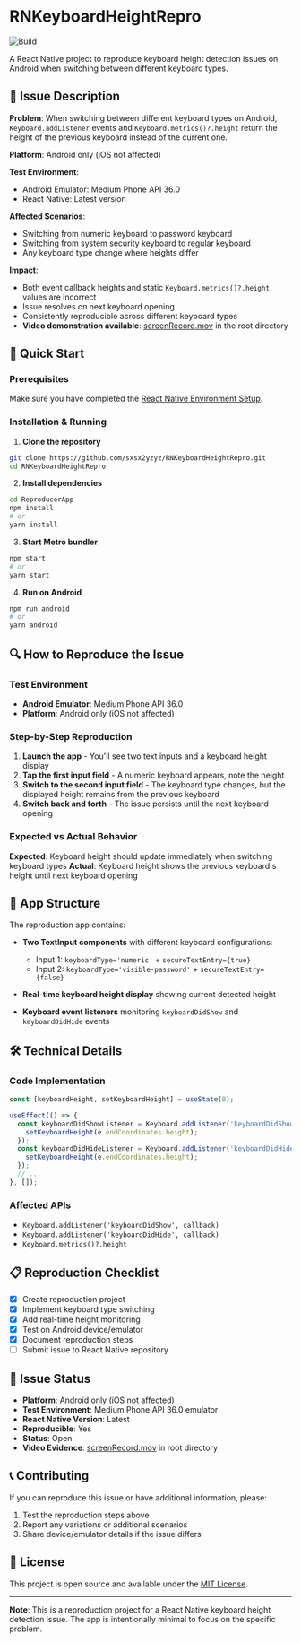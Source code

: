 # RNKeyboardHeightRepro

![Build](https://github.com/sxsx2yzyz/RNKeyboardHeightRepro/workflows/Pre%20Merge%20Checks/badge.svg)

A React Native project to reproduce keyboard height detection issues on Android when switching between different keyboard types.

## 🐛 Issue Description

**Problem**: When switching between different keyboard types on Android, `Keyboard.addListener` events and `Keyboard.metrics()?.height` return the height of the previous keyboard instead of the current one.

**Platform**: Android only (iOS not affected)

**Test Environment**: 
- Android Emulator: Medium Phone API 36.0
- React Native: Latest version

**Affected Scenarios**:
- Switching from numeric keyboard to password keyboard
- Switching from system security keyboard to regular keyboard
- Any keyboard type change where heights differ

**Impact**:
- Both event callback heights and static `Keyboard.metrics()?.height` values are incorrect
- Issue resolves on next keyboard opening
- Consistently reproducible across different keyboard types
- **Video demonstration available**: [screenRecord.mov](./screenRecord.mov) in the root directory

## 🚀 Quick Start

### Prerequisites
Make sure you have completed the [React Native Environment Setup](https://reactnative.dev/docs/set-up-your-environment).

### Installation & Running

1. **Clone the repository**
```bash
git clone https://github.com/sxsx2yzyz/RNKeyboardHeightRepro.git
cd RNKeyboardHeightRepro
```

2. **Install dependencies**
```bash
cd ReproducerApp
npm install
# or
yarn install
```

3. **Start Metro bundler**
```bash
npm start
# or
yarn start
```

4. **Run on Android**
```bash
npm run android
# or
yarn android
```

## 🔍 How to Reproduce the Issue

### Test Environment
- **Android Emulator**: Medium Phone API 36.0
- **Platform**: Android only (iOS not affected)

### Step-by-Step Reproduction

1. **Launch the app** - You'll see two text inputs and a keyboard height display
2. **Tap the first input field** - A numeric keyboard appears, note the height
3. **Switch to the second input field** - The keyboard type changes, but the displayed height remains from the previous keyboard
4. **Switch back and forth** - The issue persists until the next keyboard opening

### Expected vs Actual Behavior

**Expected**: Keyboard height should update immediately when switching keyboard types
**Actual**: Keyboard height shows the previous keyboard's height until next keyboard opening

## 📱 App Structure

The reproduction app contains:

- **Two TextInput components** with different keyboard configurations:
  - Input 1: `keyboardType='numeric'` + `secureTextEntry={true}`
  - Input 2: `keyboardType='visible-password'` + `secureTextEntry={false}`

- **Real-time keyboard height display** showing current detected height

- **Keyboard event listeners** monitoring `keyboardDidShow` and `keyboardDidHide` events

## 🛠 Technical Details

### Code Implementation

```typescript
const [keyboardHeight, setKeyboardHeight] = useState(0);

useEffect(() => {
  const keyboardDidShowListener = Keyboard.addListener('keyboardDidShow', (e) => {
    setKeyboardHeight(e.endCoordinates.height);
  });
  const keyboardDidHideListener = Keyboard.addListener('keyboardDidHide', (e) => {
    setKeyboardHeight(e.endCoordinates.height);
  });
  // ...
}, []);
```

### Affected APIs

- `Keyboard.addListener('keyboardDidShow', callback)`
- `Keyboard.addListener('keyboardDidHide', callback)`
- `Keyboard.metrics()?.height`

## 📋 Reproduction Checklist

- [x] Create reproduction project
- [x] Implement keyboard type switching
- [x] Add real-time height monitoring
- [x] Test on Android device/emulator
- [x] Document reproduction steps
- [ ] Submit issue to React Native repository

## 🐛 Issue Status

- **Platform**: Android only (iOS not affected)
- **Test Environment**: Medium Phone API 36.0 emulator
- **React Native Version**: Latest
- **Reproducible**: Yes
- **Status**: Open
- **Video Evidence**: [screenRecord.mov](./screenRecord.mov) in root directory

## 📞 Contributing

If you can reproduce this issue or have additional information, please:

1. Test the reproduction steps above
2. Report any variations or additional scenarios
3. Share device/emulator details if the issue differs

## 📄 License

This project is open source and available under the [MIT License](LICENSE).

---

**Note**: This is a reproduction project for a React Native keyboard height detection issue. The app is intentionally minimal to focus on the specific problem.
